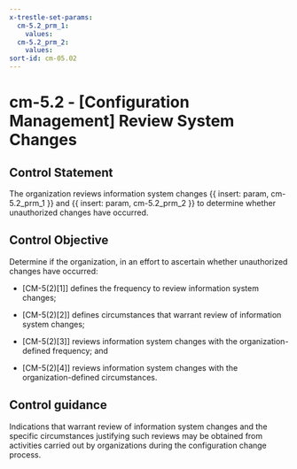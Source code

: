 ```yaml
---
x-trestle-set-params:
  cm-5.2_prm_1:
    values:
  cm-5.2_prm_2:
    values:
sort-id: cm-05.02
---
```


# cm-5.2 - \[Configuration Management\] Review System Changes

## Control Statement

The organization reviews information system changes {{ insert: param, cm-5.2_prm_1 }} and {{ insert: param, cm-5.2_prm_2 }} to determine whether unauthorized changes have occurred.

## Control Objective

Determine if the organization, in an effort to ascertain whether unauthorized changes have occurred:

- \[CM-5(2)[1]\] defines the frequency to review information system changes;

- \[CM-5(2)[2]\] defines circumstances that warrant review of information system changes;

- \[CM-5(2)[3]\] reviews information system changes with the organization-defined frequency; and

- \[CM-5(2)[4]\] reviews information system changes with the organization-defined circumstances.

## Control guidance

Indications that warrant review of information system changes and the specific circumstances justifying such reviews may be obtained from activities carried out by organizations during the configuration change process.
